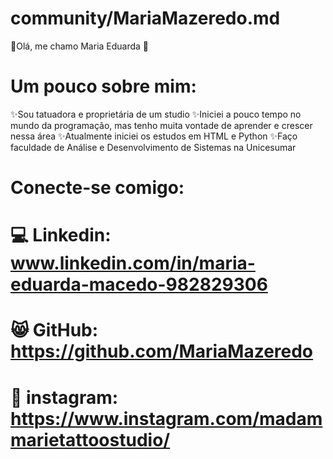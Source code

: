 
# community/MariaMazeredo.md

🎀Olá, me chamo Maria Eduarda 🎀

# Um pouco sobre mim:

✨Sou tatuadora e proprietária de um studio
✨Iniciei a pouco tempo no mundo da programação, mas tenho muita vontade de aprender e crescer nessa área
✨Atualmente iniciei os estudos em HTML e Python 
✨Faço faculdade de Análise e Desenvolvimento de Sistemas na Unicesumar

# Conecte-se comigo:

# 💻 Linkedin: www.linkedin.com/in/maria-eduarda-macedo-982829306
# 😸 GitHub: https://github.com/MariaMazeredo
# 🎨 instagram: https://www.instagram.com/madammarietattoostudio/
